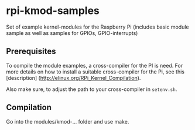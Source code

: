 rpi-kmod-samples
================

Set of example kernel-modules for the Raspberry Pi (includes basic module sample as well as samples for GPIOs, GPIO-interrupts)


Prerequisites
-------------

To compile the module examples, a cross-compiler for the PI is need. For more details on how to
install a suitable cross-compiler for the Pi, see this [description] (http://elinux.org/RPi_Kernel_Compilation).

Also make sure, to adjust the path to your cross-compiler in `setenv.sh`.


Compilation
-----------

Go into the modules/kmod-... folder and use make.
